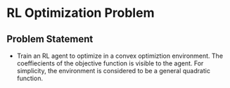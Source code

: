 # RL Optimization Problem

## Problem Statement
- Train an RL agent to optimize in a convex optimiztion environment. The coeffiecients of the objective function is visible to the agent. For simplicity, the environment is considered to be a general quadratic function.